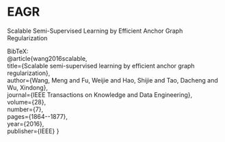 # EAGR
Scalable Semi-Supervised Learning by Efficient Anchor Graph Regularization

BibTeX:
</br>@article{wang2016scalable,
</br>title={Scalable semi-supervised learning by efficient anchor graph regularization},
</br>author={Wang, Meng and Fu, Weijie and Hao, Shijie and Tao, Dacheng and Wu, Xindong},
</br>journal={IEEE Transactions on Knowledge and Data Engineering},
</br>volume={28},
</br>number={7},
</br>pages={1864--1877},
</br>year={2016},
</br>publisher={IEEE}
}
